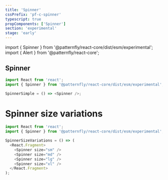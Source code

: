 ```yaml
---
title: 'Spinner'
cssPrefix: 'pf-c-spinner'
typescript: true
propComponents: ['Spinner']
section: 'experimental'
stage: 'early'
---
```


import { Spinner } from '@patternfly/react-core/dist/esm/experimental';
import { Alert } from '@patternfly/react-core';

## Spinner

```js
import React from 'react';
import { Spinner } from '@patternfly/react-core/dist/esm/experimental';

SpinnerSimple = () => <Spinner />;
```

# Spinner size variations

```js
import React from 'react';
import { Spinner } from '@patternfly/react-core/dist/esm/experimental';

SpinnerSizeVariations = () => (
  <React.Fragment>
    <Spinner size="sm" />
    <Spinner size="md" />
    <Spinner size="lg" />
    <Spinner size="xl" />
  </React.Fragment>
);
```

